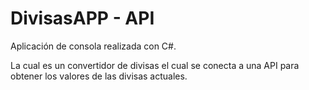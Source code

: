 # DivisasAPP - API


Aplicación de consola realizada con C#.

La cual es un convertidor de divisas el cual  se conecta a una  API para obtener los  valores de las divisas actuales.
